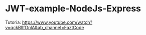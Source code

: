 # JWT-example-NodeJs-Express

Tutoria: https://www.youtube.com/watch?v=qckBlIfOnlA&ab_channel=FaztCode
